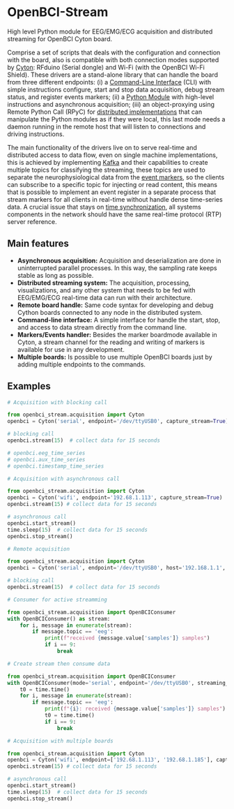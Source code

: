 # OpenBCI-Stream 
High level Python module for EEG/EMG/ECG acquisition and distributed streaming for OpenBCI Cyton board.

Comprise a set of scripts that deals with the configuration and connection with the board, also is compatible with both connection modes supported by [Cyton](https://shop.openbci.com/products/cyton-biosensing-board-8-channel?variant=38958638542): RFduino (Serial dongle) and Wi-Fi (with the OpenBCI Wi-Fi Shield). These drivers are a stand-alone library that can handle the board from three different endpoints: (i) a [Command-Line Interface](06-command_line_interface.ipynb) (CLI) with simple instructions configure, start and stop data acquisition, debug stream status, and register events markers; (ii) a [Python Module](03-data_acuisition.ipynb) with high-level instructions and asynchronous acquisition; (iii) an object-proxying using Remote Python Call (RPyC) for [distributed implementations](A4-server-based-acquisition.ipynb) that can manipulate the Python modules as if they were local, this last mode needs a daemon running in the remote host that will listen to connections and driving instructions.

The main functionality of the drivers live on to serve real-time and distributed access to data flow, even on single machine implementations, this is achieved by implementing [Kafka](https://kafka.apache.org/) and their capabilities to create multiple topics for classifying the streaming, these topics are used to separate the neurophysiological data from the [event markers](05-stream_markers), so the clients can subscribe to a specific topic for injecting or read content, this means that is possible to implement an event register in a separate process that stream markers for all clients in real-time without handle dense time-series data. A crucial issue that stays on [time synchronization](A4-server-based_acquisition.ipynb#Step-5---Configure-time-server), all systems components in the network should have the same real-time protocol (RTP) server reference. 

## Main features

  * **Asynchronous acquisition:** Acquisition and deserialization are done in uninterrupted parallel processes. In this way, the sampling rate keeps stable as long as possible.
  * **Distributed streaming system:** The acquisition, processing, visualizations, and any other system that needs to be fed with EEG/EMG/ECG real-time data can run with their architecture.
  * **Remote board handle:** Same code syntax for developing and debug Cython boards connected to any node in the distributed system.
  * **Command-line interface:** A simple interface for handle the start, stop, and access to data stream directly from the command line.
  * **Markers/Events handler:** Besides the marker boardmode available in Cyton, a stream channel for the reading and writing of markers is available for use in any development. 
  * **Multiple boards:** Is possible to use multiple OpenBCI boards just by adding multiple endpoints to the commands.

## Examples


```python
# Acquisition with blocking call

from openbci_stream.acquisition import Cyton
openbci = Cyton('serial', endpoint='/dev/ttyUSB0', capture_stream=True)

# blocking call
openbci.stream(15)  # collect data for 15 seconds

# openbci.eeg_time_series 
# openbci.aux_time_series
# openbci.timestamp_time_series 
```


```python
# Acquisition with asynchronous call

from openbci_stream.acquisition import Cyton
openbci = Cyton('wifi', endpoint='192.68.1.113', capture_stream=True)
openbci.stream(15) # collect data for 15 seconds

# asynchronous call
openbci.start_stream()
time.sleep(15)  # collect data for 15 seconds
openbci.stop_stream()
```


```python
# Remote acquisition

from openbci_stream.acquisition import Cyton
openbci = Cyton('serial', endpoint='/dev/ttyUSB0', host='192.168.1.1', capture_stream=True)

# blocking call
openbci.stream(15)  # collect data for 15 seconds
```


```python
# Consumer for active streamming

from openbci_stream.acquisition import OpenBCIConsumer
with OpenBCIConsumer() as stream:
    for i, message in enumerate(stream):
        if message.topic == 'eeg':
            print(f"received {message.value['samples']} samples")
            if i == 9:
                break
```


```python
# Create stream then consume data

from openbci_stream.acquisition import OpenBCIConsumer
with OpenBCIConsumer(mode='serial', endpoint='/dev/ttyUSB0', streaming_package_size=250) as (stream, openbci):
    t0 = time.time()
    for i, message in enumerate(stream):
        if message.topic == 'eeg':
            print(f"{i}: received {message.value['samples']} samples")
            t0 = time.time()
            if i == 9:
                break
```


```python
# Acquisition with multiple boards

from openbci_stream.acquisition import Cyton
openbci = Cyton('wifi', endpoint=['192.68.1.113', '192.68.1.185'], capture_stream=True)
openbci.stream(15) # collect data for 15 seconds

# asynchronous call
openbci.start_stream()
time.sleep(15)  # collect data for 15 seconds
openbci.stop_stream()
```
